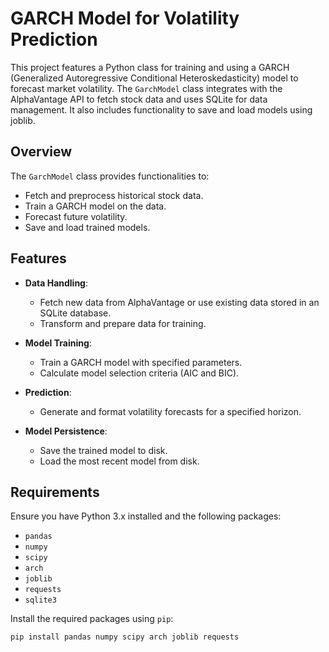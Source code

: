 # GARCH Model for Volatility Prediction

This project features a Python class for training and using a GARCH (Generalized Autoregressive Conditional Heteroskedasticity) model to forecast market volatility. The `GarchModel` class integrates with the AlphaVantage API to fetch stock data and uses SQLite for data management. It also includes functionality to save and load models using joblib.

## Overview

The `GarchModel` class provides functionalities to:

- Fetch and preprocess historical stock data.
- Train a GARCH model on the data.
- Forecast future volatility.
- Save and load trained models.

## Features

- **Data Handling**:
  - Fetch new data from AlphaVantage or use existing data stored in an SQLite database.
  - Transform and prepare data for training.

- **Model Training**:
  - Train a GARCH model with specified parameters.
  - Calculate model selection criteria (AIC and BIC).

- **Prediction**:
  - Generate and format volatility forecasts for a specified horizon.

- **Model Persistence**:
  - Save the trained model to disk.
  - Load the most recent model from disk.

## Requirements

Ensure you have Python 3.x installed and the following packages:

- `pandas`
- `numpy`
- `scipy`
- `arch`
- `joblib`
- `requests`
- `sqlite3`

Install the required packages using `pip`:

```bash
pip install pandas numpy scipy arch joblib requests
